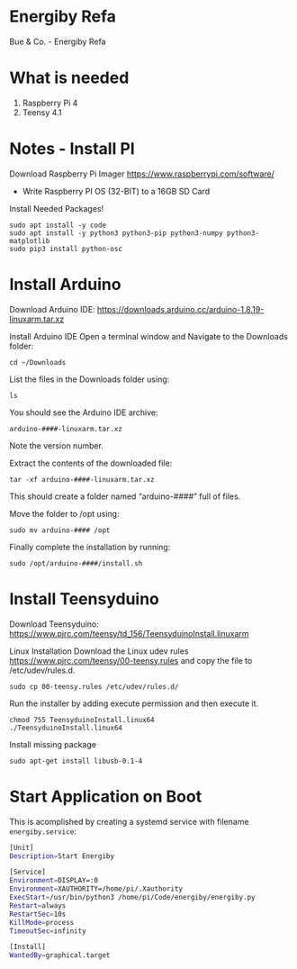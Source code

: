 # Energiby Refa
Bue &amp; Co. - Energiby Refa

# What is needed
1. Raspberry Pi 4
2. Teensy 4.1

# Notes - Install PI
Download Raspberry Pi Imager https://www.raspberrypi.com/software/
  - Write Raspberry PI OS (32-BIT) to a 16GB SD Card


Install Needed Packages!
```console
sudo apt install -y code
sudo apt install -y python3 python3-pip python3-numpy python3-matplotlib
sudo pip3 install python-osc
```

# Install Arduino
Download Arduino IDE: https://downloads.arduino.cc/arduino-1.8.19-linuxarm.tar.xz

Install Arduino IDE
Open a terminal window and Navigate to the Downloads folder:
```console
cd ~/Downloads
```

List the files in the Downloads folder using:
```console
ls
```

You should see the Arduino IDE archive:
```console
arduino-####-linuxarm.tar.xz
```
Note the version number.

Extract the contents of the downloaded file:
```console
tar -xf arduino-####-linuxarm.tar.xz
```
This should create a folder named “arduino-####” full of files.

Move the folder to /opt using:
```console
sudo mv arduino-#### /opt
```
Finally complete the installation by running:
```console
sudo /opt/arduino-####/install.sh
```

# Install Teensyduino
Download Teensyduino: https://www.pjrc.com/teensy/td_156/TeensyduinoInstall.linuxarm

Linux Installation
Download the Linux udev rules https://www.pjrc.com/teensy/00-teensy.rules and copy the file to /etc/udev/rules.d.
```console
sudo cp 00-teensy.rules /etc/udev/rules.d/
```
Run the installer by adding execute permission and then execute it.
```console
chmod 755 TeensyduinoInstall.linux64
./TeensyduinoInstall.linux64
```
Install missing package
```console
sudo apt-get install libusb-0.1-4
```

# Start Application on Boot
This is acomplished by creating a systemd service with filename ```energiby.service```:
```bash
[Unit]
Description=Start Energiby

[Service]
Environment=DISPLAY=:0
Environment=XAUTHORITY=/home/pi/.Xauthority
ExecStart=/usr/bin/python3 /home/pi/Code/energiby/energiby.py
Restart=always
RestartSec=10s
KillMode=process
TimeoutSec=infinity

[Install]
WantedBy=graphical.target
```
